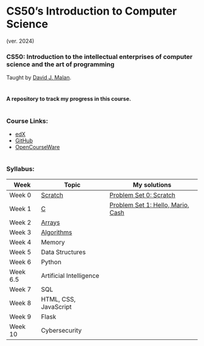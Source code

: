 # CS50’s Introduction to Computer Science
(ver. 2024)

### CS50: Introduction to the intellectual enterprises of computer science and the art of programming

Taught by [David J. Malan](https://github.com/dmalan).

#

#### A repository to track my progress in this course.

#
### Course Links:
- [edX](https://www.edx.org/course/introduction-computer-science-harvardx-cs50x)
- [GitHub](https://github.com/cs50)
- [OpenCourseWare](https://cs50.harvard.edu/x/2024/)

#
### Syllabus:

| Week     | Topic                                  | My solutions |
|----------|----------------------------------------|------------|
| Week 0   | [Scratch](https://cs50.harvard.edu/x/2024/weeks/0/) | [Problem Set 0: Scratch](https://github.com/idosumit/CS50/tree/main/week-0-scratch) |
| Week 1   | [C](https://cs50.harvard.edu/x/2024/weeks/1/) |[Problem Set 1: Hello, Mario, Cash](https://github.com/idosumit/CS50/tree/main/week-1-c/problem-set-1)|
| Week 2   | [Arrays](https://cs50.harvard.edu/x/2024/weeks/2/) |            |
| Week 3   | [Algorithms](https://cs50.harvard.edu/x/2024/weeks/3/) |            |
| Week 4   | Memory                                |            |
| Week 5   | Data Structures                       |            |
| Week 6   | Python                                |            |
| Week 6.5 | Artificial Intelligence               |            |
| Week 7   | SQL                                   |            |
| Week 8   | HTML, CSS, JavaScript                 |            |
| Week 9   | Flask                                 |            |
| Week 10  | Cybersecurity                         |            |

